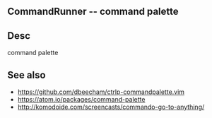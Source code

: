 
<!---
### <beg-file_info>
### document_metadata:
###   - caption: "__blank__"
###     desc: |
###         * AUTO-GENERATED-FILE ;; any direct edits will be lost
###     seeinstead: |
###         *  href="smartpath://mytrybits/t/trytexteditor/txt/blogtef.yaml.txt" find="uuid01rrmy004"
### <end-file_info>
--->

## CommandRunner            --  command palette

## Desc
command palette

## See also
* https://github.com/dbeecham/ctrlp-commandpalette.vim
* https://atom.io/packages/command-palette
* http://komodoide.com/screencasts/commando-go-to-anything/


